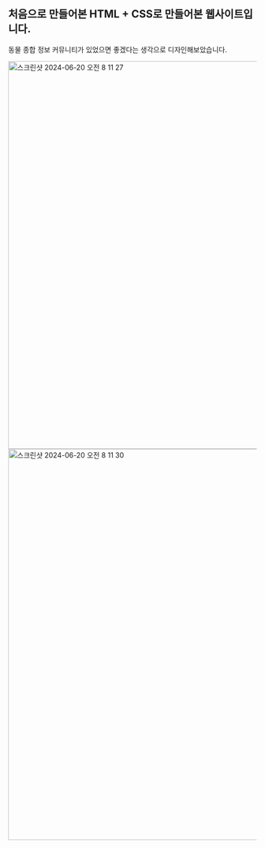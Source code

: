 ## 처음으로 만들어본 HTML + CSS로 만들어본 웹사이트입니다.

동물 종합 정보 커뮤니티가 있었으면 좋겠다는 생각으로 디자인해보았습니다. 

<img width="785" alt="스크린샷 2024-06-20 오전 8 11 27" src="https://github.com/lhr0055/Htmlproject/assets/129835424/ecb8c08c-04ec-47a2-9d62-739e20dd5468">

<img width="792" alt="스크린샷 2024-06-20 오전 8 11 30" src="https://github.com/lhr0055/Htmlproject/assets/129835424/9e50b6e6-25a8-4a98-95ac-6627ad2feb48">
